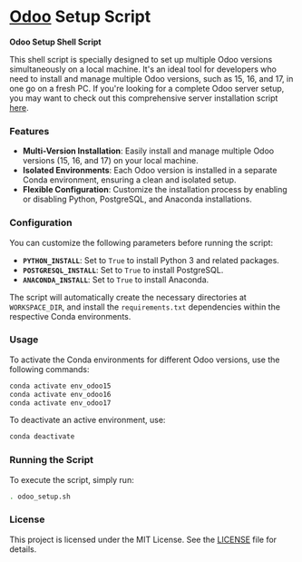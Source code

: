 
# [Odoo](https://www.odoo.com "Odoo's Homepage") Setup Script

**Odoo Setup Shell Script**

This shell script is specially designed to set up multiple Odoo versions simultaneously on a local machine. It's an ideal tool for developers who need to install and manage multiple Odoo versions, such as 15, 16, and 17, in one go on a fresh PC. If you're looking for a complete Odoo server setup, you may want to check out this comprehensive server installation script [here](https://github.com/Yenthe666/InstallScript).

### Features

- **Multi-Version Installation**: Easily install and manage multiple Odoo versions (15, 16, and 17) on your local machine.
- **Isolated Environments**: Each Odoo version is installed in a separate Conda environment, ensuring a clean and isolated setup.
- **Flexible Configuration**: Customize the installation process by enabling or disabling Python, PostgreSQL, and Anaconda installations.

### Configuration

You can customize the following parameters before running the script:

- **`PYTHON_INSTALL`**: Set to `True` to install Python 3 and related packages.
- **`POSTGRESQL_INSTALL`**: Set to `True` to install PostgreSQL.
- **`ANACONDA_INSTALL`**: Set to `True` to install Anaconda.

The script will automatically create the necessary directories at `WORKSPACE_DIR`, and install the `requirements.txt` dependencies within the respective Conda environments.

### Usage

To activate the Conda environments for different Odoo versions, use the following commands:

```bash
conda activate env_odoo15
conda activate env_odoo16
conda activate env_odoo17
```

To deactivate an active environment, use:

```bash
conda deactivate
```

### Running the Script

To execute the script, simply run:

```bash
. odoo_setup.sh
```

### License

This project is licensed under the MIT License. See the [LICENSE](LICENSE) file for details.
